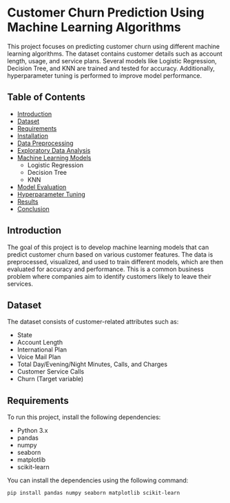# Customer Churn Prediction Using Machine Learning Algorithms

This project focuses on predicting customer churn using different machine learning algorithms. The dataset contains customer details such as account length, usage, and service plans. Several models like Logistic Regression, Decision Tree, and KNN are trained and tested for accuracy. Additionally, hyperparameter tuning is performed to improve model performance.

## Table of Contents

- [Introduction](#introduction)
- [Dataset](#dataset)
- [Requirements](#requirements)
- [Installation](#installation)
- [Data Preprocessing](#data-preprocessing)
- [Exploratory Data Analysis](#exploratory-data-analysis)
- [Machine Learning Models](#machine-learning-models)
  - Logistic Regression
  - Decision Tree
  - KNN
- [Model Evaluation](#model-evaluation)
- [Hyperparameter Tuning](#hyperparameter-tuning)
- [Results](#results)
- [Conclusion](#conclusion)

## Introduction

The goal of this project is to develop machine learning models that can predict customer churn based on various customer features. The data is preprocessed, visualized, and used to train different models, which are then evaluated for accuracy and performance. This is a common business problem where companies aim to identify customers likely to leave their services.

## Dataset

The dataset consists of customer-related attributes such as:

- State
- Account Length
- International Plan
- Voice Mail Plan
- Total Day/Evening/Night Minutes, Calls, and Charges
- Customer Service Calls
- Churn (Target variable)

## Requirements

To run this project, install the following dependencies:

- Python 3.x
- pandas
- numpy
- seaborn
- matplotlib
- scikit-learn

You can install the dependencies using the following command:

```bash
pip install pandas numpy seaborn matplotlib scikit-learn

